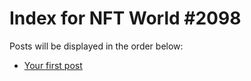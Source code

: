 # Index for NFT World #2098
Posts will be displayed in the order below:

- [Your first post](./001-first.md)

